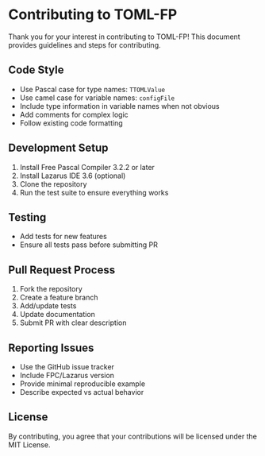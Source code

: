 # Contributing to TOML-FP

Thank you for your interest in contributing to TOML-FP! This document provides guidelines and steps for contributing.

## Code Style

- Use Pascal case for type names: `TTOMLValue`
- Use camel case for variable names: `configFile`
- Include type information in variable names when not obvious
- Add comments for complex logic
- Follow existing code formatting

## Development Setup

1. Install Free Pascal Compiler 3.2.2 or later
2. Install Lazarus IDE 3.6 (optional)
3. Clone the repository
4. Run the test suite to ensure everything works

## Testing

- Add tests for new features
- Ensure all tests pass before submitting PR


## Pull Request Process

1. Fork the repository
2. Create a feature branch
3. Add/update tests
4. Update documentation
5. Submit PR with clear description

## Reporting Issues

- Use the GitHub issue tracker
- Include FPC/Lazarus version
- Provide minimal reproducible example
- Describe expected vs actual behavior

## License

By contributing, you agree that your contributions will be licensed under the MIT License.